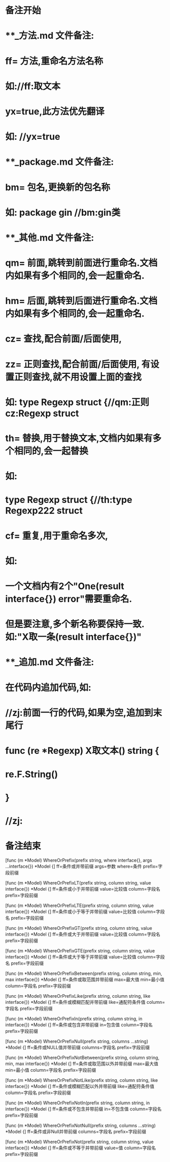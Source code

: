 # 备注开始
# **_方法.md 文件备注:
# ff= 方法,重命名方法名称
# 如://ff:取文本
#
# yx=true,此方法优先翻译
# 如: //yx=true

# **_package.md 文件备注:
# bm= 包名,更换新的包名称 
# 如: package gin //bm:gin类

# **_其他.md 文件备注:
# qm= 前面,跳转到前面进行重命名.文档内如果有多个相同的,会一起重命名.
# hm= 后面,跳转到后面进行重命名.文档内如果有多个相同的,会一起重命名.
# cz= 查找,配合前面/后面使用,
# zz= 正则查找,配合前面/后面使用, 有设置正则查找,就不用设置上面的查找
# 如: type Regexp struct {//qm:正则 cz:Regexp struct
#
# th= 替换,用于替换文本,文档内如果有多个相同的,会一起替换
# 如:
# type Regexp struct {//th:type Regexp222 struct
#
# cf= 重复,用于重命名多次,
# 如: 
# 一个文档内有2个"One(result interface{}) error"需要重命名.
# 但是要注意,多个新名称要保持一致. 如:"X取一条(result interface{})"

# **_追加.md 文件备注:
# 在代码内追加代码,如:
# //zj:前面一行的代码,如果为空,追加到末尾行
# func (re *Regexp) X取文本() string { 
# re.F.String()
# }
# //zj:
# 备注结束

[func (m *Model) WhereOrPrefix(prefix string, where interface{}, args ...interface{}) *Model {]
ff=条件或并带前缀
args=参数
where=条件
prefix=字段前缀

[func (m *Model) WhereOrPrefixLT(prefix string, column string, value interface{}) *Model {]
ff=条件或小于并带前缀
value=比较值
column=字段名
prefix=字段前缀

[func (m *Model) WhereOrPrefixLTE(prefix string, column string, value interface{}) *Model {]
ff=条件或小于等于并带前缀
value=比较值
column=字段名
prefix=字段前缀

[func (m *Model) WhereOrPrefixGT(prefix string, column string, value interface{}) *Model {]
ff=条件或大于并带前缀
value=比较值
column=字段名
prefix=字段前缀

[func (m *Model) WhereOrPrefixGTE(prefix string, column string, value interface{}) *Model {]
ff=条件或大于等于并带前缀
value=比较值
column=字段名
prefix=字段前缀

[func (m *Model) WhereOrPrefixBetween(prefix string, column string, min, max interface{}) *Model {]
ff=条件或取范围并带前缀
max=最大值
min=最小值
column=字段名
prefix=字段前缀

[func (m *Model) WhereOrPrefixLike(prefix string, column string, like interface{}) *Model {]
ff=条件或模糊匹配并带前缀
like=通配符条件值
column=字段名
prefix=字段前缀

[func (m *Model) WhereOrPrefixIn(prefix string, column string, in interface{}) *Model {]
ff=条件或包含并带前缀
in=包含值
column=字段名
prefix=字段前缀

[func (m *Model) WhereOrPrefixNull(prefix string, columns ...string) *Model {]
ff=条件或NULL值并带前缀
columns=字段名
prefix=字段前缀

[func (m *Model) WhereOrPrefixNotBetween(prefix string, column string, min, max interface{}) *Model {]
ff=条件或取范围以外并带前缀
max=最大值
min=最小值
column=字段名
prefix=字段前缀

[func (m *Model) WhereOrPrefixNotLike(prefix string, column string, like interface{}) *Model {]
ff=条件或模糊匹配以外并带前缀
like=通配符条件值
column=字段名
prefix=字段前缀

[func (m *Model) WhereOrPrefixNotIn(prefix string, column string, in interface{}) *Model {]
ff=条件或不包含并带前缀
in=不包含值
column=字段名
prefix=字段前缀

[func (m *Model) WhereOrPrefixNotNull(prefix string, columns ...string) *Model {]
ff=条件或非Null并带前缀
columns=字段名
prefix=字段前缀

[func (m *Model) WhereOrPrefixNot(prefix string, column string, value interface{}) *Model {]
ff=条件或不等于并带前缀
value=值
column=字段名
prefix=字段前缀
